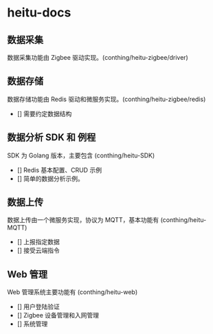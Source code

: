 # heitu-docs

## 数据采集

数据采集功能由 Zigbee 驱动实现。(conthing/heitu-zigbee/driver)

## 数据存储

数据存储功能由 Redis 驱动和微服务实现。(conthing/heitu-zigbee/redis)

- [] 需要约定数据结构

## 数据分析 SDK 和 例程

SDK 为 Golang 版本，主要包含 (conthing/heitu-SDK)

- [] Redis 基本配置、CRUD 示例
- [] 简单的数据分析示例。

## 数据上传

数据上传由一个微服务实现，协议为 MQTT，基本功能有 (conthing/heitu-MQTT)

- [] 上报指定数据
- [] 接受云端指令

## Web 管理

Web 管理系统主要功能有 (conthing/heitu-web)

- [] 用户登陆验证
- [] Zigbee 设备管理和入网管理
- [] 系统管理
